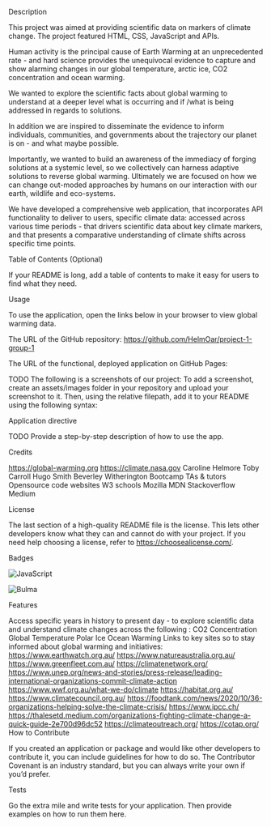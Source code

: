 

Description

This project was aimed at providing scientific data on markers of climate change. The project featured HTML, CSS, JavaScript and APIs.

Human activity is the principal cause of Earth Warming at an unprecedented rate - and hard science provides the unequivocal evidence to capture and show alarming changes in our global temperature, arctic ice, CO2 concentration and ocean warming.

We wanted to explore the scientific facts about global warming to understand at a deeper level what is occurring and if /what is being addressed in regards to solutions.

In addition we are inspired to disseminate the evidence to inform individuals, communities, and governments about the trajectory our planet is on - and what maybe possible.

Importantly, we wanted to build an awareness of the immediacy of forging solutions at a systemic level, so we collectively can harness adaptive solutions to reverse global warming. Ultimately we are focused on how we can change out-moded approaches by humans on our interaction with our earth, wildlife and eco-systems.

We have developed a comprehensive web application, that incorporates API functionality to deliver to users, specific climate data: accessed across various time periods - that drivers scientific data about key climate markers, and that presents a comparative understanding of climate shifts across specific time points.

Table of Contents (Optional)

If your README is long, add a table of contents to make it easy for users to find what they need.

Usage

To use the application, open the links below in your browser to view global warming data.

The URL of the GitHub repository:
https://github.com/HelmOar/project-1-group-1

The URL of the functional, deployed application on GitHub Pages:

TODO The following is a screenshots of our project:
To add a screenshot, create an assets/images folder in your repository and upload your screenshot to it. Then, using the relative filepath, add it to your README using the following syntax:

Application directive

TODO Provide a step-by-step description of how to use the app.

Credits

https://global-warming.org
https://climate.nasa.gov
Caroline Helmore
Toby Carroll
Hugo Smith
Beverley Witherington
Bootcamp TAs & tutors
Opensource code websites
W3 schools
Mozilla MDN
Stackoverflow
Medium

License

The last section of a high-quality README file is the license. This lets other developers know what they can and cannot do with your project. If you need help choosing a license, refer to https://choosealicense.com/.

Badges

![JavaScript](https://img.shields.io/badge/JavaScript-323330?style=for-the-badge&logo=javascript&logoColor=F7DF1E)

![Bulma](https://img.shields.io/badge/Bulma-00D1B2?style=for-the-badge&logo=Bulma&logoColor=white)

Features

Access specific years in history to present day - to explore scientific data and understand climate changes across the following :
CO2 Concentration
Global Temperature
Polar Ice
Ocean Warming
Links to key sites so to stay informed about global warming and initiatives:
https://www.earthwatch.org.au/
https://www.natureaustralia.org.au/
https://www.greenfleet.com.au/
https://climatenetwork.org/
https://www.unep.org/news-and-stories/press-release/leading-international-organizations-commit-climate-action
https://www.wwf.org.au/what-we-do/climate
https://habitat.org.au/
https://www.climatecouncil.org.au/
https://foodtank.com/news/2020/10/36-organizations-helping-solve-the-climate-crisis/
https://www.ipcc.ch/
https://thalesetd.medium.com/organizations-fighting-climate-change-a-quick-guide-2e700d96dc52
https://climateoutreach.org/
https://cotap.org/
How to Contribute

If you created an application or package and would like other developers to contribute it, you can include guidelines for how to do so. The Contributor Covenant is an industry standard, but you can always write your own if you’d prefer.

Tests

Go the extra mile and write tests for your application. Then provide examples on how to run them here.

